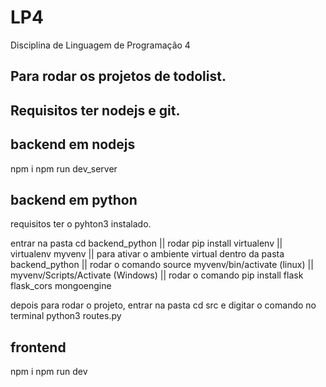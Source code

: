 # LP4
Disciplina de Linguagem de Programação 4


## Para rodar os projetos de todolist.

## Requisitos ter nodejs e git.

## backend em nodejs
npm i
npm run dev_server

## backend em python

requisitos ter o pyhton3 instalado.

entrar na pasta cd backend_python ||
rodar pip install virtualenv ||
virtualenv myvenv ||
para ativar o ambiente virtual dentro da pasta backend_python ||
rodar o comando source myvenv/bin/activate (linux) || myvenv/Scripts/Activate (Windows) ||
rodar o comando pip install flask flask_cors mongoengine

depois para rodar o projeto, entrar na pasta cd src
e digitar o comando no terminal python3 routes.py

## frontend
npm i
npm run dev
